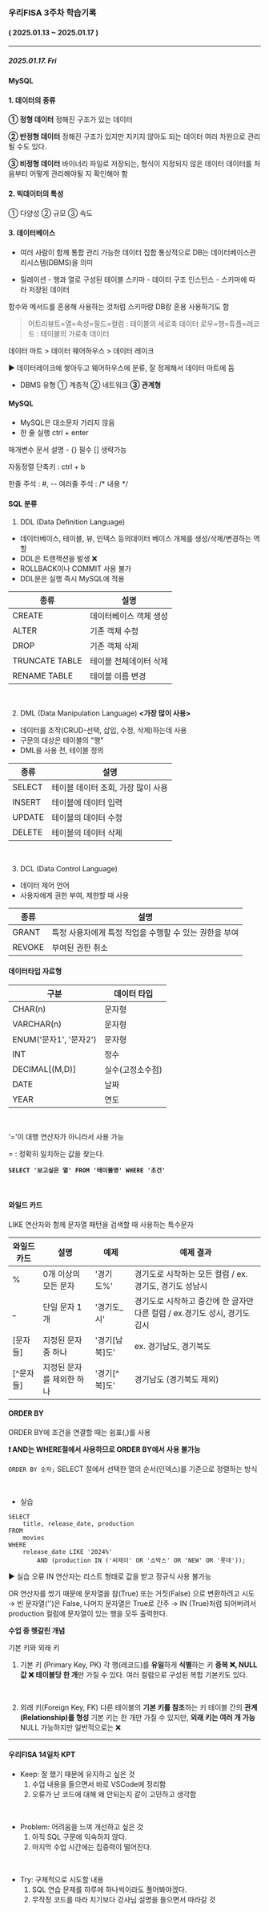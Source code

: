 ### 우리FISA 3주차 학습기록
#### ( 2025.01.13 ~ 2025.01.17 )
***
##### 2025.01.17. Fri

#### MySQL

#### 1. 데이터의 종류
**① 정형 데이터**
정해진 구조가 있는 데이터

**② 반정형 데이터**
정해진 구조가 있지만 지키지 않아도 되는 데이터
여러 차원으로 관리될 수도 있다.

**③ 비정형 데이터**
바이너리 파일로 저장되는, 형식이 지정되지 않은 데이터
데이터를 처음부터 어떻게 관리해야될 지 확인해야 함

#### 2. 빅데이터의 특성
① 다양성 ② 규모 ③ 속도

#### 3. 데이터베이스
- 여러 사람이 함께 통합 관리 가능한 데이터 집합
통상적으로 DB는 데이터베이스관리시스템(DBMS)을 의미

- 릴레이션 - 행과 열로 구성된 테이블
스키마 - 데이터 구조
인스턴스 - 스키마에 따라 저장된 데이터

함수와 메서드를 혼용해 사용하는 것처럼 스키마랑 DB랑 혼용 사용하기도 함

> 어트리뷰트=열=속성=필드=컬럼 : 테이블의 세로축 데이터
로우=행=튜플=레코드 : 테이블의 가로축 데이터


데이터 마트 > 데이터 웨어하우스 > 데이터 레이크

▶ 데이터레이크에 쌓아두고 웨어하우스에 분류, 잘 정제해서 데이터 마트에 둠

- DBMS 유형
① 계층적 ② 네트워크 **③ 관계형**

#### MySQL
- MySQL은 대소문자 가리지 않음
- 한 줄 실행 ctrl + enter

매개변수 문서 설명 - {} 필수 [] 생략가능

자동정렬 단축키 : ctrl + b

한줄 주석 : #, --
여러줄 주석 : /* 내용 */

#### SQL 분류
1. DDL (Data Definition Language)
- 데이터베이스, 테이블, 뷰, 인덱스 등의데이터 베이스 개체를 생성/삭제/변경하는 역할
- DDL은 트랜잭션을 발생 ❌
- ROLLBACK이나 COMMIT 사용 불가
- DDL문은 실행 즉시 MySQL에 적용

|  종류  | 설명 |
|--------|-------|
|  CREATE  |  데이터베이스 객체 생성 |
|  ALTER  |  기존 객체 수정 |
|  DROP  |  기존 객체 삭제 |
|  TRUNCATE TABLE | 테이블 전체데이터 삭제 |
|  RENAME TABLE  | 테이블 이름 변경 |

<br>

2. DML (Data Manipulation Language) **<가장 많이 사용>**
- 데이터를 조작(CRUD-선택, 삽입, 수정, 삭제)하는데 사용
- 구문의 대상은 테이블의 "행"
- DML을 사용 전, 테이블 정의

|  종류  | 설명 |
|--------|-------|
|  SELECT  |  테이블 데이터 조회, 가장 많이 사용 |
|  INSERT  |  테이블에 데이터 입력 |
|  UPDATE |  테이블의 데이터 수정 |
|  DELETE  | 테이블의 데이터 삭제 |

<br>

3. DCL (Data Control Language)
- 데이터 제어 언어
- 사용자에게 권한 부여, 제한할 때 사용

|  종류  | 설명 |
|--------|-------|
|  GRANT  | 특정 사용자에게 특정 작업을 수행할 수 있는 권한을 부여 |
|  REVOKE  | 부여된 권한 취소 |

#### 데이터타입 자료형
|  구분  | 데이터 타입 |
|--------|-------|
|  CHAR(n)  |  문자형 |
|  VARCHAR(n)  |  문자형 |
|  ENUM('문자1', '문자2')  |  문자형 |
|  INT  |  정수 |
|  DECIMAL[(M,D)]  |  실수(고정소수점) |
|  DATE | 날짜 |
|  YEAR  | 연도 |

<br>

'='이 대행 연산자가 아니라서 사용 가능

= : 정확히 일치하는 값을 찾는다.

**` SELECT '보고싶은 열' FROM '테이블명' WHERE '조건' `**

<br>

#### 와일드 카드
LIKE 연산자와 함께 문자열 패턴을 검색할 때 사용하는 특수문자

| 와일드카드 | 설명 | 예제 | 예제 결과 |
|-----------|------|------|-----------|
| % | 0개 이상의 모든 문자 | '경기도%' | 경기도로 시작하는 모든 컬럼 / ex. 경기도, 경기도 성남시 |
| _ | 단일 문자 1개 | '경기도_시' |  경기도로 시작하고 중간에 한 글자만 다른 컬럼 / ex.경기도 성시, 경기도 김시 |
| [문자들] | 지정된 문자 중 하나 | '경기[남북]도' | ex. 경기남도, 경기북도 |
| [^문자들] | 지정된 문자를 제외한 하나 | '경기[^북]도' | 경기남도 (경기북도 제외) |

#### ORDER BY
ORDER BY에 조건을 연결할 때는 쉼표(,)를 사용

**❗ AND는 WHERE절에서 사용하므로 ORDER BY에서 사용 불가능**

`ORDER BY 숫자;`
SELECT 절에서 선택한 열의 순서(인덱스)를 기준으로 정렬하는 방식

<br>

- 실습
``` MySQL
SELECT 
    title, release_date, production
FROM
    movies
WHERE
    release_date LIKE '2024%'
        AND (production IN ('씨제이' OR '쇼박스' OR 'NEW' OR '롯데'));
```
▶ 실습 오류
IN 연산자는 리스트 형태로 값을 받고 정규식 사용 불가능

OR 연산자를 썼기 때문에 문자열을 참(True) 또는 거짓(False) 으로 변환하려고 시도
→ 빈 문자열('')은 False, 나머지 문자열은 True로 간주
→ IN (True)처럼 되어버려서 production 컬럼에 문자열이 있는 행을 모두 출력한다.


**수업 중 헷갈린 개념**

기본 키와 외래 키
1. 기본 키 (Primary Key, PK)
각 행(레코드)를 **유일**하게 **식별**하는 키
**중복 ❌, NULL 값 ❌**
**테이블당 한 개**만 가질 수 있다.
여러 컬럼으로 구성된 복합 기본키도 있다.

<br>

2. 외래 키(Foreign Key, FK)
다른 테이블의 **기본 키를 참조**하는 키
테이블 간의 **관계(Relationship)를 형성**
기본 키는 한 개만 가질 수 있지만, **외래 키는 여러 개 가능**
NULL 가능하지만 일반적으로는 ❌

***
#### 우리FISA 14일차 KPT

- Keep: 잘 했기 때문에 유지하고 싶은 것
    1. 수업 내용을 들으면서 바로 VSCode에 정리함
    2. 오류가 난 코드에 대해 왜 안되는지 같이 고민하고 생각함

<br>

- Problem: 어려움을 느껴 개선하고 싶은 것
    1. 아직 SQL 구문에 익숙하지 않다.
    2. 마지막 수업 시간에는 집중력이 떨어진다.

<br>

- Try: 구체적으로 시도할 내용
    1. SQL 연습 문제를 하루에 하나씩이라도 풀어봐야겠다.
    2. 무작정 코드를 따라 치기보다 강사님 설명을 들으면서 따라갈 것